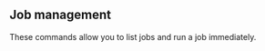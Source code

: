 <!-- post: -->


## Job management

These commands allow you to list jobs and run a job immediately.
